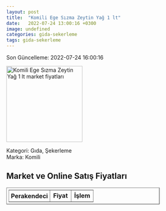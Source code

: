 ```yaml
---
layout: post
title:  "Komili Ege Sızma Zeytin Yağ 1 lt"
date:   2022-07-24 13:00:16 +0300
image: undefined
categories: gida-sekerleme
tags: gida-sekerleme
---
```


Son Güncelleme: 2022-07-24 16:00:16

<img src="undefined" width="200" alt="Komili Ege Sızma Zeytin Yağ 1 lt market fiyatları" />

Kategori: Gıda, Şekerleme
<br />
Marka: Komili

<h2>Market ve Online Satış Fiyatları</h2>

<table border="1" style="padding: 5px;width:80%;">
  <tr>
    <td style="padding: 5px;"><strong>Perakendeci</strong></td>
    <td><strong>Fiyat</strong></td>
    <td><strong>İşlem</strong></td>
  </tr>
  
</table>
